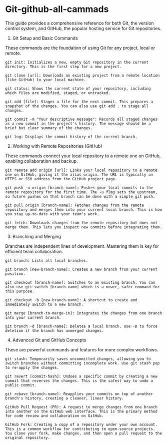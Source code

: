 #  Git-github-all-cammads

This guide provides a comprehensive reference for both Git, the version control system, and GitHub, the popular hosting service for Git repositories.
1. Git Setup and Basic Commands

These commands are the foundation of using Git for any project, local or remote.

    git init: Initializes a new, empty Git repository in the current directory. This is the first step for a new project.

    git clone [url]: Downloads an existing project from a remote location (like GitHub) to your local machine.

    git status: Shows the current state of your repository, including which files are modified, staged, or untracked.

    git add [file]: Stages a file for the next commit. This prepares a snapshot of the changes. You can also use git add . to stage all changes.

    git commit -m "Your descriptive message": Records all staged changes as a new commit in the project's history. The message should be a brief but clear summary of the changes.

    git log: Displays the commit history of the current branch.

2. Working with Remote Repositories (GitHub)

These commands connect your local repository to a remote one on GitHub, enabling collaboration and backup.

    git remote add origin [url]: Links your local repository to a remote one on GitHub, giving it the alias origin. The URL is typically an HTTPS or SSH address from the GitHub project page.

    git push -u origin [branch-name]: Pushes your local commits to the remote repository for the first time. The -u flag sets the upstream, so future pushes on that branch can be done with a simple git push.

    git pull origin [branch-name]: Fetches changes from the remote repository and merges them into your current local branch. This is how you stay up-to-date with your team's work.

    git fetch: Downloads changes from the remote repository but does not merge them. This lets you inspect new commits before integrating them.

3. Branching and Merging

Branches are independent lines of development. Mastering them is key for efficient team collaboration.

    git branch: Lists all local branches.

    git branch [new-branch-name]: Creates a new branch from your current position.

    git checkout [branch-name]: Switches to an existing branch. You can also use git switch [branch-name] which is a newer, safer command for this purpose.

    git checkout -b [new-branch-name]: A shortcut to create and immediately switch to a new branch.

    git merge [branch-to-merge-in]: Integrates the changes from one branch into your current branch.

    git branch -d [branch-name]: Deletes a local branch. Use -D to force deletion if the branch has unmerged changes.

4. Advanced Git and GitHub Concepts

These are powerful commands and features for more complex workflows.

    git stash: Temporarily saves uncommitted changes, allowing you to switch branches without committing incomplete work. Use git stash pop to re-apply the changes.

    git revert [commit-hash]: Undoes a specific commit by creating a new commit that reverses the changes. This is the safest way to undo a public commit.

    git rebase [branch-name]: Reapplies your commits on top of another branch's history, creating a cleaner, linear history.

    GitHub Pull Request (PR): A request to merge changes from one branch into another on the GitHub web interface. This is the primary method for code review and collaboration on GitHub.

    GitHub Fork: Creating a copy of a repository under your own account. This is a common workflow for contributing to open-source projects. You clone your fork, make changes, and then open a pull request to the original repository.

